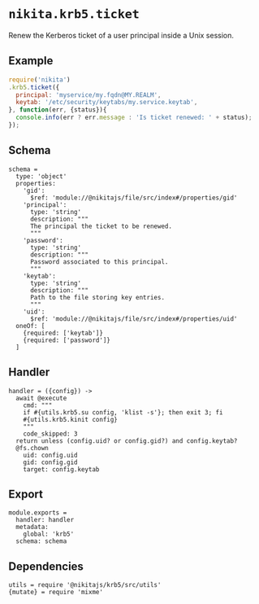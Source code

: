 
# `nikita.krb5.ticket`

Renew the Kerberos ticket of a user principal inside a Unix session.

## Example

```js
require('nikita')
.krb5.ticket({
  principal: 'myservice/my.fqdn@MY.REALM',
  keytab: '/etc/security/keytabs/my.service.keytab',
}, function(err, {status}){
  console.info(err ? err.message : 'Is ticket renewed: ' + status);
});
```

## Schema

    schema =
      type: 'object'
      properties:
        'gid':
          $ref: 'module://@nikitajs/file/src/index#/properties/gid'
        'principal':
          type: 'string'
          description: """
          The principal the ticket to be renewed.
          """
        'password':
          type: 'string'
          description: """
          Password associated to this principal.
          """
        'keytab':
          type: 'string'
          description: """
          Path to the file storing key entries.
          """
        'uid':
          $ref: 'module://@nikitajs/file/src/index#/properties/uid'
      oneOf: [
        {required: ['keytab']}
        {required: ['password']}
      ]

## Handler

    handler = ({config}) ->
      await @execute
        cmd: """
        if #{utils.krb5.su config, 'klist -s'}; then exit 3; fi
        #{utils.krb5.kinit config}
        """
        code_skipped: 3
      return unless (config.uid? or config.gid?) and config.keytab?
      @fs.chown
        uid: config.uid
        gid: config.gid
        target: config.keytab

## Export

    module.exports =
      handler: handler
      metadata:
        global: 'krb5'
      schema: schema

## Dependencies

    utils = require '@nikitajs/krb5/src/utils'
    {mutate} = require 'mixme'

